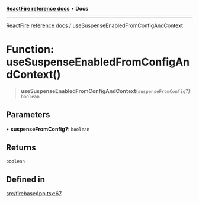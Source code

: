 [**ReactFire reference docs**](../README.md) • **Docs**

***

[ReactFire reference docs](../README.md) / useSuspenseEnabledFromConfigAndContext

# Function: useSuspenseEnabledFromConfigAndContext()

> **useSuspenseEnabledFromConfigAndContext**(`suspenseFromConfig`?): `boolean`

## Parameters

• **suspenseFromConfig?**: `boolean`

## Returns

`boolean`

## Defined in

[src/firebaseApp.tsx:67](https://github.com/Synapski/reactfire/blob/main/src/firebaseApp.tsx#L67)
